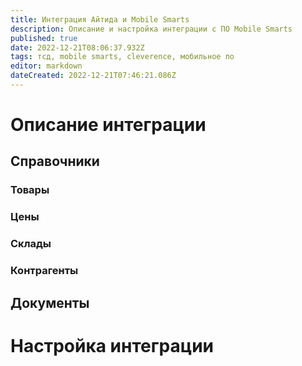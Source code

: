 ```yaml
---
title: Интеграция Айтида и Mobile Smarts
description: Описание и настройка интеграции с ПО Mobile Smarts
published: true
date: 2022-12-21T08:06:37.932Z
tags: тсд, mobile smarts, cleverence, мобильное по
editor: markdown
dateCreated: 2022-12-21T07:46:21.086Z
---
```


# Описание интеграции
## Справочники
### Товары
### Цены
### Склады
### Контрагенты
## Документы
# Настройка интеграции